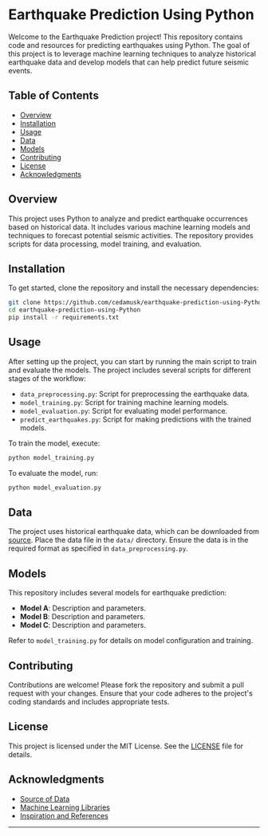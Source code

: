 
# Earthquake Prediction Using Python

Welcome to the Earthquake Prediction project! This repository contains code and resources for predicting earthquakes using Python. The goal of this project is to leverage machine learning techniques to analyze historical earthquake data and develop models that can help predict future seismic events.

## Table of Contents

- [Overview](#overview)
- [Installation](#installation)
- [Usage](#usage)
- [Data](#data)
- [Models](#models)
- [Contributing](#contributing)
- [License](#license)
- [Acknowledgments](#acknowledgments)

## Overview

This project uses Python to analyze and predict earthquake occurrences based on historical data. It includes various machine learning models and techniques to forecast potential seismic activities. The repository provides scripts for data processing, model training, and evaluation.

## Installation

To get started, clone the repository and install the necessary dependencies:

```bash
git clone https://github.com/cedamusk/earthquake-prediction-using-Python.git
cd earthquake-prediction-using-Python
pip install -r requirements.txt
```

## Usage

After setting up the project, you can start by running the main script to train and evaluate the models. The project includes several scripts for different stages of the workflow:

- `data_preprocessing.py`: Script for preprocessing the earthquake data.
- `model_training.py`: Script for training machine learning models.
- `model_evaluation.py`: Script for evaluating model performance.
- `predict_earthquakes.py`: Script for making predictions with the trained models.

To train the model, execute:

```bash
python model_training.py
```

To evaluate the model, run:

```bash
python model_evaluation.py
```

## Data

The project uses historical earthquake data, which can be downloaded from [source](#). Place the data file in the `data/` directory. Ensure the data is in the required format as specified in `data_preprocessing.py`.

## Models

This repository includes several models for earthquake prediction:

- **Model A**: Description and parameters.
- **Model B**: Description and parameters.
- **Model C**: Description and parameters.

Refer to `model_training.py` for details on model configuration and training.

## Contributing

Contributions are welcome! Please fork the repository and submit a pull request with your changes. Ensure that your code adheres to the project's coding standards and includes appropriate tests.

## License

This project is licensed under the MIT License. See the [LICENSE](LICENSE) file for details.

## Acknowledgments

- [Source of Data](#)
- [Machine Learning Libraries](#)
- [Inspiration and References](#)

---

